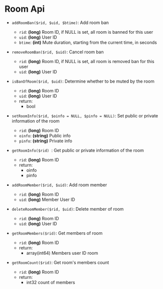 # Room Api

* `addRoomBan($rid, $uid, $btime)`: Add room ban
    * `rid`: **(long)** Room ID, if NULL is set, all room is banned for this user
    * `uid`: **(long)** User ID
    * `btime`: **(int)** Mute duration, starting from the current time, in seconds
  
* `removeRoomBan($rid, $uid)`: Cancel room ban
    * `rid`: **(long)** Room ID, if NULL is set, all room is removed ban for this user  
    * `uid`: **(long)** User ID        
 
* `isBanOfRoom($rid, $uid)`: Determine whether to be muted by the room
    * `rid`: **(long)** Room ID   
    * `uid`: **(long)** User ID   
    * return:
      * bool  
 
* `setRoomInfo($rid, $oinfo = NULL, $pinfo = NULL)`: Set public or private information of the room
    * `rid`: **(long)** Room ID       
    * `oinfo`: **(string)** Public info
    * `pinfo`: **(string)** Private info
 
* `getRoomInfo($rid) `: Get public or private information of the room
    * `rid`: **(long)** Room ID     
    * return:
      * oinfo
      * pinfo 

* `addRoomMember($rid, $uid)`: Add room member
    * `rid`: **(long)** Room ID
    * `uid`: **(long)** Member User ID 
    
* `deleteRoomMember($rid, $uid)`: Delete member of room
    * `rid`: **(long)** Room ID     
    * `uid`: **(long)** User ID

* `getRoomMembers($rid)`: Get members of room
    * `rid`: **(long)** Room ID     
    * return:
      * array(int64) Members user ID room

* `getRoomCount($rid)`: Get room's members count
    * `rid`: **(long)** Room ID     
    * return:
      * int32 count of members
